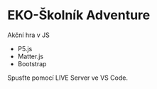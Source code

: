 # EKO-Školník Adventure
Akční hra v JS
* P5.js
* Matter.js
* Bootstrap

Spusťte pomocí LIVE Server ve VS Code.
